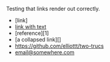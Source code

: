 
Testing that links render out correctly.

* [link]
* [link with text](https://github.com/elliottt/two-trucs)
* [reference][1]
* [a collapsed link][]
* <https://github.com/elliottt/two-trucs>
* <email@somewhere.com>
